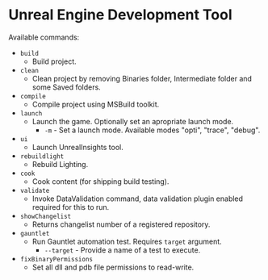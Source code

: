 # Unreal Engine Development Tool

Available commands:

- `build`
  - Build project.
- `clean`
  - Clean project by removing Binaries folder, Intermediate folder and some Saved folders.
- `compile`
  - Compile project using MSBuild toolkit.
- `launch`
  - Launch the game. Optionally set an apropriate launch mode.
    - `-m` - Set a launch mode. Available modes "opti", "trace", "debug".
- `ui`
  - Launch UnrealInsights tool.
- `rebuildlight`
  - Rebuild Lighting.
- `cook`
  - Cook content (for shipping build testing).
- `validate`
  - Invoke DataValidation command, data validation plugin enabled required for this to run.
- `showChangelist`
  - Returns changelist number of a registered repository.
- `gauntlet`
  - Run Gauntlet automation test. Requires `target` argument.
    - `--target` - Provide a name of a test to execute.
- `fixBinaryPermissions`
  - Set all dll and pdb file permissions to read-write.
